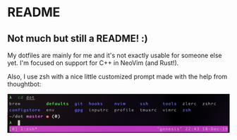 # README

## Not much but still a README! :)

My dotfiles are mainly for me and it's not exactly usable for someone
else yet. I'm focused on support for C++ in NeoVim (and Rust!).

Also, I use zsh with a nice little customized prompt made with the help
from thoughtbot:

![prompt.png](screenshots/prompt.png)
